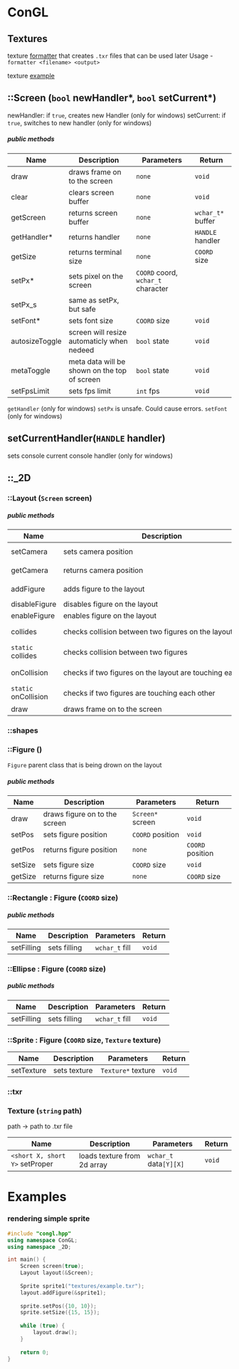 # ConGL 

## Textures
texture [formatter](../textures/formatter.exe) that creates `.txr` files that can be used later
Usage - `formatter <filename> <output>`

texture [example](../textures/example) 

## ::Screen (`bool` newHandler\*, `bool` setCurrent\*)

newHandler: if `true`, creates new Handler (only for windows)
setCurrent: if `true`, switches to new handler (only for windows)

##### public methods

| Name | Description | Parameters | Return |
| ---- | ----------- | ---------- | ------ |
| draw | draws frame on to the screen | `none` | `void` |
| clear | clears screen buffer | `none` | `void` |
| getScreen | returns screen buffer | `none` | `wchar_t*` buffer | 
| getHandler* | returns handler | `none` | `HANDLE` handler |
| getSize | returns terminal size | `none` | `COORD` size |
| setPx* | sets pixel on the screen | `COORD` coord, `wchar_t` character |
| setPx_s | same as setPx, but safe |
| setFont* | sets font size | `COORD` size | `void` | 
| autosizeToggle | screen will resize automaticly when nedeed | `bool` state | `void` |
| metaToggle | meta data will be shown on the top of screen  | `bool` state | `void` |
| setFpsLimit | sets fps limit | `int` fps | `void` |

`getHandler` (only for windows)
`setPx` is unsafe. Could cause errors.
`setFont` (only for windows)


## setCurrentHandler(`HANDLE`  handler)

sets console current console handler (only for windows)

## ::\_2D
###  ::Layout (`Screen` screen)

##### public methods

| Name | Description | Parameters | Return |
| ---- | ----------- | ---------- | ------ |
| setCamera | sets camera position | `COORD` position | `void` |
| getCamera | returns camera position | `none` | `COORD` position |
| addFigure | adds figure to the layout | `Figure*` figure | `int` id |
| disableFigure | disables figure on the layout | `int` id | `void` |
| enableFigure | enables figure on the layout | `int` id | `void` |
| collides | checks collision between two figures on the layout | `int` id1, `int` id2 | `bool` collides |
| `static` collides | checks collision between two figures | `Figure*` f1, `Figure*` f2 | `bool` collides |
| onCollision | checks if two figures on the layout are touching each other | `int` id1, `int` id2 | `bool` collides |
| `static` onCollision | checks if two figures are touching each other | `Figure*` f1, `Figure*` f2 | `bool` collides |
| draw | draws frame on to the screen | `none` | `void` |

### ::shapes 

### ::Figure ()
`Figure` parent class that is being drown on the layout

##### public methods

| Name | Description | Parameters | Return |
| ---- | ----------- | ---------- | ------ |
| draw | draws figure on to the screen | `Screen*` screen | `void` |
| setPos | sets figure position | `COORD` position | `void` |
| getPos | returns figure position | `none` | `COORD` position |
| setSize | sets figure size | `COORD` size | `void` |
| getSize | returns figure size | `none` | `COORD` size | 

### ::Rectangle : Figure (`COORD` size)

##### public methods

| Name | Description | Parameters | Return |
| ---- | ----------- | ---------- | ------ |
| setFilling | sets filling | `wchar_t` fill | `void` |

### ::Ellipse : Figure (`COORD` size)

##### public methods

| Name | Description | Parameters | Return |
| ---- | ----------- | ---------- | ------ |
| setFilling | sets filling | `wchar_t` fill | `void` |

### ::Sprite : Figure (`COORD` size, `Texture` texture)

| Name | Description | Parameters | Return |
| ---- | ----------- | ---------- | ------ |
| setTexture | sets texture | `Texture*` texture | `void` |

### ::txr 

### Texture (`string` path) 
path -> path to .txr file

| Name | Description | Parameters | Return |
| ---- | ----------- | ---------- | ------ |
| `<short X, short Y>` setProper | loads texture from 2d array | `wchar_t` data`[Y][X]` | `void` |

# Examples
### rendering simple sprite 
```cpp
#include "congl.hpp"
using namespace ConGL;
using namespace _2D;

int main() {
	Screen screen(true);
	Layout layout(&Screen);
	
	Sprite sprite1("textures/example.txr");
	layout.addFigure(&sprite1);
	
	sprite.setPos({10, 10});
	sprite.setSize({15, 15});
	
	while (true) {
		layout.draw();
	}
	
	return 0;
} 
```
